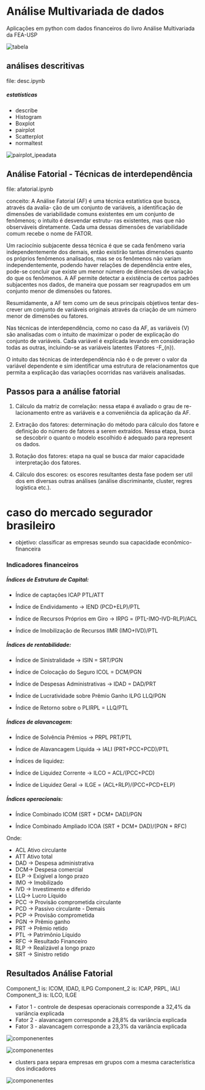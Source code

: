 # Análise Multivariada de dados

Aplicações em python com dados financeiros do livro Análise Multivariada da FEA-USP


![tabela](figs/tabela.png) 


## análises descritivas
file: desc.ipynb

##### estatísticas
- describe
- Histogram
- Boxplot
- pairplot
- Scatterplot
- normaltest

![pairplot_ipeadata](figs/pairplot_ipeadata.png) 

## Análise Fatorial - Técnicas de interdependência

file: afatorial.ipynb

conceito: A Análise Fatorial (AF) é uma técnica estatística que busca, através da avalia- ção de um conjunto de variáveis, a identificação de dimensões de variabilidade comuns existentes em um conjunto de fenômenos; o intuito é desvendar estrutu- ras existentes, mas que não observáveis diretamente. Cada uma dessas dimensões de variabilidade comum recebe o nome de FATOR.

Um raciocínio subjacente dessa técnica é que se cada fenômeno varia independentemente dos demais, então existirão tantas dimensões quanto os próprios fenômenos analisados, mas se os fenômenos não variam independentemente, podendo haver relações de dependência entre eles, pode-se concluir que existe um menor número de dimensões de variação do que os fenômenos. A AF permite detectar a existência de certos padrões subjacentes nos dados, de maneira que possam ser reagrupados em um conjunto menor de dimensões ou fatores.

Resumidamente, a AF tem como um de seus principais objetivos tentar des- crever um conjunto de variáveis originais através da criação de um número menor de dimensões ou fatores.

Nas técnicas de interdependência, como no caso da AF, as variáveis (V) são analisadas com o intuito de maximizar o poder de explicação do conjunto de variáveis. Cada variável é explicada levando em consideração todas as outras, incluindo-se as variáveis latentes (Fatores -F_{n}).

O intuito das técnicas de interdependência não é o de prever o valor da variável dependente e sim identificar uma estrutura de relacionamentos que permita a explicação das variações ocorridas nas variáveis analisadas.

## Passos para a análise fatorial

1. Cálculo da matriz de correlação: nessa etapa é avaliado o grau de re- lacionamento entre as variáveis e a conveniência da aplicação da AF.

2. Extração dos fatores: determinação do método para cálculo dos fatore e definição do número de fatores a serem extraídos. Nessa etapa, busca se descobrir o quanto o modelo escolhido é adequado para represent os dados.

3. Rotação dos fatores: etapa na qual se busca dar maior capacidade interpretação dos fatores.

4. Cálculo dos escores: os escores resultantes desta fase podem ser util dos em diversas outras análises (análise discriminante, cluster, regres logística etc.).

# caso do mercado segurador brasileiro
- objetivo: classificar as empresas seundo sua capacidade econômico-financeira

### Indicadores financeiros

##### Índices de Estrutura de Capital:

- Índice de captações ICAP PTL/ATT

- Índice de Endividamento → IEND (PCD+ELP)/PTL

- Índice de Recursos Próprios em Giro → IRPG = (PTL-IMO-IVD-RLP)/ACL

- Índice de Imobilização de Recursos IIMR (IMO+IVD)/PTL


##### Índices de rentabilidade:

- Índice de Sinistralidade → ISIN = SRT/PGN

- Índice de Colocação do Seguro ICOL = DCM/PGN

- Índice de Despesas Administrativas → IDAD = DAD/PRT

- Índice de Lucratividade sobre Prêmio Ganho ILPG LLQ/PGN

- Índice de Retorno sobre o PLIRPL = LLQ/PTL

##### Índices de alavancagem:

- Índice de Solvência Prêmios → PRPL PRT/PTL

- Índice de Alavancagem Líquida → IALI (PRT+PCC+PCD)/PTL

- Índices de liquidez:

- Índice de Liquidez Corrente → ILCO = ACL/(PCC+PCD)

- Índice de Liquidez Geral → ILGE = (ACL+RLP)/(PCC+PCD+ELP)

##### Índices operacionais:

- Índice Combinado ICOM (SRT + DCM+ DAD)/PGN

- Índice Combinado Ampliado ICOA (SRT + DCM+ DAD)/(PGN + RFC)

Onde:

- ACL Ativo circulante
- ATT Ativo total
- DAD → Despesa administrativa
- DCM→ Despesa comercial
- ELP → Exigível a longo prazo
- IMO → Imobilizado
- IVD → Investimento e diferido
- LLQ→ Lucro Líquido
- PCC → Provisão comprometida circulante
- PCD → Passivo circulante - Demais
- PCP → Provisão comprometida
- PGN → Prêmio ganho
- PRT → Prêmio retido
- PTL → Patrimônio Líquido
- RFC → Resultado Financeiro
- RLP → Realizável a longo prazo
- SRT → Sinistro retido

## Resultados Análise Fatorial

Component_1 is: ICOM, IDAD, ILPG
Component_2 is: ICAP, PRPL, IALI
Component_3 is: ILCO, ILGE

* Fator 1  - controle de despesas operacionais corresponde a 32,4% da variância explicada
* Fator 2  - alavancagem corresponde a 28,8% da variância explicada
* Fator 3  - alavancagem corresponde a 23,3% da variância explicada

![componenentes](figs/af_screeplot.png) 

![componenentes](figs/af_fatores.png) 

* clusters para separa empresas em grupos com a mesma característica dos indicadores

![componenentes](figs/af_cluster.png) 
